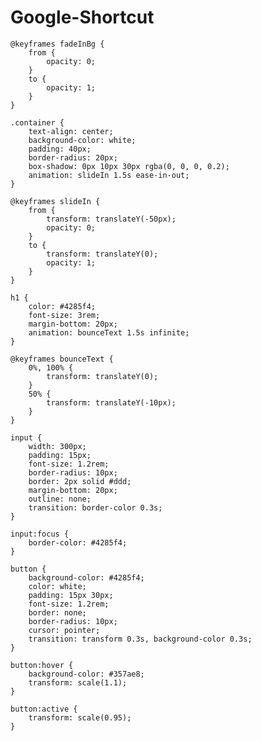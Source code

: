 # Google-Shortcut
    @keyframes fadeInBg {
        from {
            opacity: 0;
        }
        to {
            opacity: 1;
        }
    }

    .container {
        text-align: center;
        background-color: white;
        padding: 40px;
        border-radius: 20px;
        box-shadow: 0px 10px 30px rgba(0, 0, 0, 0.2);
        animation: slideIn 1.5s ease-in-out;
    }

    @keyframes slideIn {
        from {
            transform: translateY(-50px);
            opacity: 0;
        }
        to {
            transform: translateY(0);
            opacity: 1;
        }
    }

    h1 {
        color: #4285f4;
        font-size: 3rem;
        margin-bottom: 20px;
        animation: bounceText 1.5s infinite;
    }

    @keyframes bounceText {
        0%, 100% {
            transform: translateY(0);
        }
        50% {
            transform: translateY(-10px);
        }
    }

    input {
        width: 300px;
        padding: 15px;
        font-size: 1.2rem;
        border-radius: 10px;
        border: 2px solid #ddd;
        margin-bottom: 20px;
        outline: none;
        transition: border-color 0.3s;
    }

    input:focus {
        border-color: #4285f4;
    }

    button {
        background-color: #4285f4;
        color: white;
        padding: 15px 30px;
        font-size: 1.2rem;
        border: none;
        border-radius: 10px;
        cursor: pointer;
        transition: transform 0.3s, background-color 0.3s;
    }

    button:hover {
        background-color: #357ae8;
        transform: scale(1.1);
    }

    button:active {
        transform: scale(0.95);
    }
</style>
